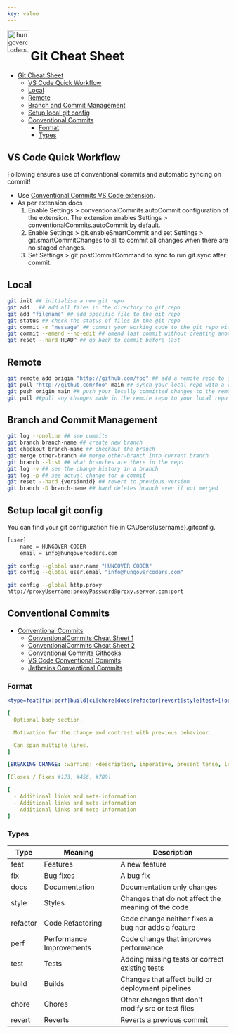 ```yaml
---
key: value
---
```


<header class="site-header">
  <a href="https://blog.hungovercoders.com"><img alt="hungovercoders" src="../assets/logo3.ico"
    width=50px align="left"></a>
</header>

# Git Cheat Sheet

- [Git Cheat Sheet](#git-cheat-sheet)
  - [VS Code Quick Workflow](#vs-code-quick-workflow)
  - [Local](#local)
  - [Remote](#remote)
  - [Branch and Commit Management](#branch-and-commit-management)
  - [Setup local git config](#setup-local-git-config)
  - [Conventional Commits](#conventional-commits)
    - [Format](#format)
    - [Types](#types)

## VS Code Quick Workflow

Following ensures use of conventional commits and automatic syncing on commit!

- Use [Conventional Commits VS Code extension](https://marketplace.visualstudio.com/items?itemName=vivaxy.vscode-conventional-commits).
- As per extension docs
  1. Enable Settings > conventionalCommits.autoCommit configuration of the extension. The extension enables Settings > conventionalCommits.autoCommit by default.
  1. Enable Settings > git.enableSmartCommit and set Settings > git.smartCommitChanges to all to commit all changes when there are no staged changes.
  1. Set Settings > git.postCommitCommand to sync to run git.sync after commit.

## Local

```bash
git init ## initialise a new git repo
git add . ## add all files in the directory to git repo
git add "filename" ## add specific file to the git repo
git status ## check the status of files in the git repo
git commit -m "message" ## commit your working code to the git repo with a message
git commit --amend --no-edit ## amend last commit without creating another one with for example small change
git reset --hard HEAD^ ## go back to commit before last
```

## Remote

```bash
git remote add origin "http://github.com/foo" ## add a remote repo to synch your local repo with
git pull "http://github.com/foo" main ## synch your local repo with a remote repo
git push origin main ## push your locally committed changes to the remote repo
git pull ##pull any changes made in the remote repo to your local repo
```

## Branch and Commit Management

```bash
git log --oneline ## see commits
git branch branch-name ## create new branch
git checkout branch-name ## checkout the branch
git merge other-branch ## merge other-branch into current branch
git branch --list ## what branches are there in the repo
git log -v ## see the change history in a branch
git log -p ## see actual change for a commit
git reset --hard {versionid} ## revert to previous version
git branch -D branch-name ## hard deletes branch even if not merged
```

## Setup local git config

You can find your git configuration file in C:\Users{username}.gitconfig.

```bash
[user]
    name = HUNGOVER CODER
    email = info@hungovercoders.com
```

```bash
git config --global user.name "HUNGOVER CODER"
git config --global user.email "info@hungovercoders.com"
```

```bash
git config --global http.proxy
http://proxyUsername:proxyPassword@proxy.server.com:port
```

## Conventional Commits

- [Conventional Commits](https://www.conventionalcommits.org/en/v1.0.0/)
  - [ConventionalCommits Cheat Sheet 1](https://github.com/qoomon/git-conventional-commits)
  - [ConventionalCommits Cheat Sheet 2](https://megamorf.gitlab.io/cheat-sheets/conventional-commits/)
  - [Conventional Commits Githooks](https://github.com/tapsellorg/conventional-commits-git-hook?tab=readme-ov-file)
  - [VS Code Conventional Commits](https://marketplace.visualstudio.com/items?itemName=vivaxy.vscode-conventional-commits)
  - [Jetbrains Conventional Commits](https://plugins.jetbrains.com/plugin/13389-conventional-commit)

### Format

```yaml
<type=feat|fix|perf|build|ci|chore|docs|refactor|revert|style|test>[(optional scope)]: <description, imperative, present tense, lowercase, no dot at end>

[
  Optional body section.

  Motivation for the change and contrast with previous behaviour.

  Can span multiple lines.
]

[BREAKING CHANGE: :warning: <description, imperative, present tense, lowercase, no dot at end>]

[Closes / Fixes #123, #456, #789]

[
  - Additional links and meta-information
  - Additional links and meta-information
  - Additional links and meta-information
]
```

### Types

|Type|Meaning|Description|
|--|--|--|
|feat|Features|A new feature|
|fix|Bug fixes|A bug fix|
|docs|Documentation|Documentation only changes|
|style|Styles|Changes that do not affect the meaning of the code|
|refactor|Code Refactoring|Code change neither fixes a bug nor adds a feature|
|perf|Performance Improvements|Code change that improves performance|
|test|Tests|Adding missing tests or correct existing tests|
|build| Builds| Changes that affect build or deployment pipelines|
|chore|Chores|Other changes that don't modify src or test files|
|revert|Reverts|Reverts a previous commit|